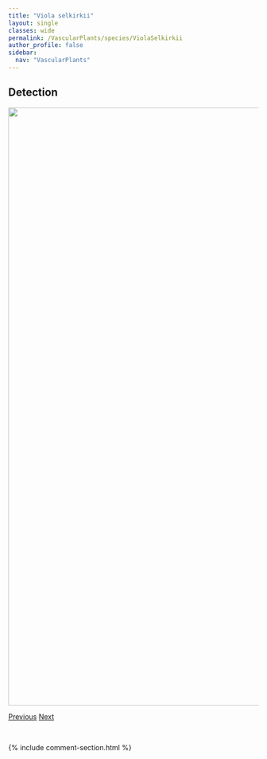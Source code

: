 ```yaml
---
title: "Viola selkirkii"
layout: single
classes: wide
permalink: /VascularPlants/species/ViolaSelkirkii
author_profile: false
sidebar:
  nav: "VascularPlants"
---
```


<h2>Detection</h2>

<a href="https://drive.google.com/uc?export=view&id=1J0NTy1rhIVEc-gNwybI065RsVg1rl47J">
<img src="https://drive.google.com/uc?export=view&id=1J0NTy1rhIVEc-gNwybI065RsVg1rl47J" height = "1200" width = "800">
</a>


<a href="/DevelopmentWebsite/VascularPlants/species/ViolaRenifolia" class="pagination--pager" title="Viola renifolia">Previous</a> <a href="/DevelopmentWebsite/VascularPlants/species/ViolaTricolor" class="pagination--pager" title="Viola tricolor">Next</a>

<p>&nbsp;</p>

{% include comment-section.html %}
